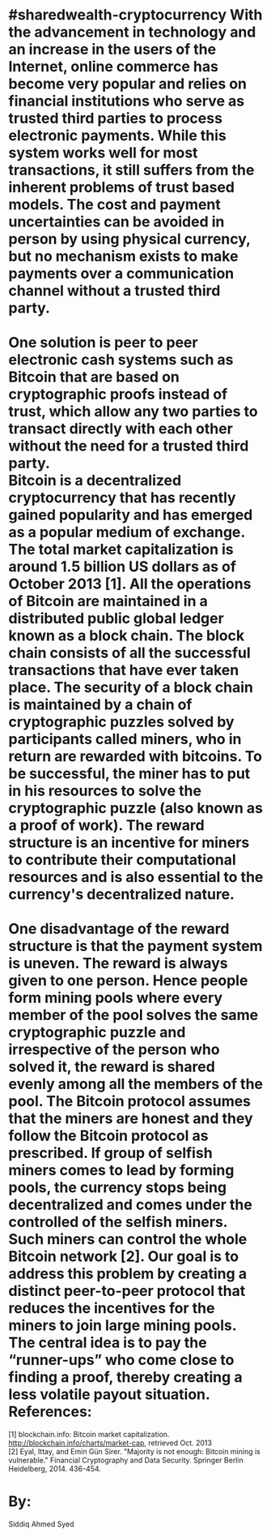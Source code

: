 #sharedwealth-cryptocurrency
With the advancement in technology and an increase in the users of the Internet, online commerce has become very popular and relies on financial institutions who serve as trusted third parties to process electronic payments. While this system works well for most transactions, it still suffers from the inherent problems of trust based models. The cost and payment uncertainties can be avoided in person by using physical currency, but no mechanism exists to make payments over a communication channel without a trusted third party. <br/> <br/>
One solution is peer to peer electronic cash systems such as Bitcoin that are based on cryptographic proofs instead of trust, which allow any two parties to transact directly with each other without the need for a trusted third party.<br/>
Bitcoin is a decentralized cryptocurrency that has recently gained popularity and has emerged as a popular medium of exchange. The total market capitalization is around 1.5 billion US dollars as of October 2013 [1]. All the operations of Bitcoin are maintained in a distributed public global ledger known as a block chain. The block chain consists of all the successful transactions that have ever taken place. The security of a block chain is maintained by a chain of cryptographic puzzles solved by participants called miners, who in return are rewarded with bitcoins. To be successful, the miner has to put in his resources to solve the cryptographic puzzle (also known as a proof of work). The reward structure is an incentive for miners to contribute their computational resources and is also essential to the currency's decentralized nature.<br/><br/>
 One disadvantage of the reward structure is that the payment system is uneven. The reward is always given to one person. Hence people form mining pools where every member of the pool solves the same cryptographic puzzle and irrespective of the person who solved it, the reward is shared evenly among all the members of the pool. The Bitcoin protocol assumes that the miners are honest and they follow the Bitcoin protocol as prescribed. If group of selfish miners comes to lead by forming pools, the currency stops being decentralized and comes under the controlled of the selfish miners. Such miners can control the whole Bitcoin network [2]. Our goal is to address this problem by creating a distinct peer-to-peer protocol that reduces the incentives for the miners to join large mining pools. The central idea is to pay the “runner-ups” who come close to finding a proof, thereby creating a less volatile payout situation. 
References:
=====================================
[1] blockchain.info: Bitcoin market capitalization. http://blockchain.info/charts/market-cap, retrieved Oct. 2013<br/>
[2] Eyal, Ittay, and Emin Gün Sirer. "Majority is not enough: Bitcoin mining is vulnerable." Financial Cryptography and Data Security. Springer Berlin Heidelberg, 2014. 436-454.<br/>

By:
================================
Siddiq Ahmed Syed